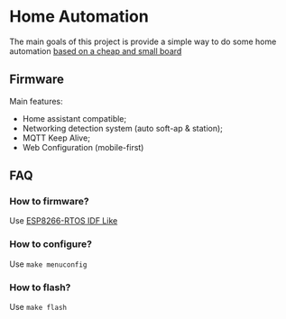 # Home Automation

The main goals of this project is provide a simple way to do some home automation [based on a cheap and
small board](https://easyeda.com/DIY-Maker-BR/placa-4-reles-esp12f)

## Firmware

Main features:

-   Home assistant compatible;
-   Networking detection system (auto soft-ap & station);
-   MQTT Keep Alive;
-   Web Configuration (mobile-first)

## FAQ

### How to firmware?

Use [ESP8266-RTOS IDF Like](https://docs.espressif.com/projects/esp8266-rtos-sdk/en/release-v3.3/index.html#)

### How to configure?

Use `make menuconfig`

### How to flash?

Use `make flash`
